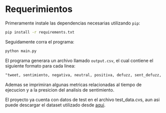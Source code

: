 # Requerimientos

Primeramente instale las dependencias necesarias utilizando `pip`:
```bash
pip install -r requirements.txt
```

Seguidamente corra el programa:

```bash
python main.py
```

El programa generara un archivo llamado `output.csv`, el cual contiene el siguiente formato para cada
linea:

```txt
"tweet, sentimiento, negativa, neutral, positiva, defuzz, sent_defuzz, t_fuzz, t_defuzz, t_total"
```

Ademas se imprimiran algunas metricas relacionadas al tiempo de ejecucion y a la presicion del analisis de sentimiento.

El proyecto ya cuenta con datos de test en el archivo test_data.cvs, aun asi puede descargar el dataset utilizado desde
[aqui](https://www.kaggle.com/datasets/krishbaisoya/tweets-sentiment-analysis).

